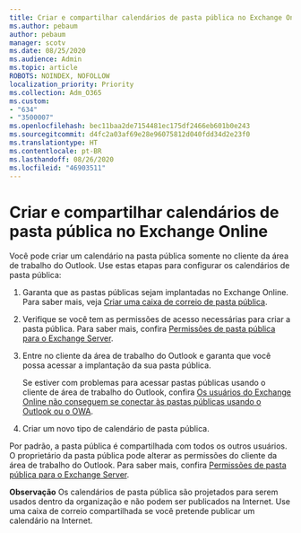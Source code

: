 ```yaml
---
title: Criar e compartilhar calendários de pasta pública no Exchange Online
ms.author: pebaum
author: pebaum
manager: scotv
ms.date: 08/25/2020
ms.audience: Admin
ms.topic: article
ROBOTS: NOINDEX, NOFOLLOW
localization_priority: Priority
ms.collection: Adm_O365
ms.custom:
- "634"
- "3500007"
ms.openlocfilehash: bec11baa2de7154481ec175df2466eb601b0e243
ms.sourcegitcommit: d4fc2a03af69e28e96075812d040fdd34d2e23f0
ms.translationtype: HT
ms.contentlocale: pt-BR
ms.lasthandoff: 08/26/2020
ms.locfileid: "46903511"
---
```

# <a name="create-and-share-public-folder-calendars-in-exchange-online"></a>Criar e compartilhar calendários de pasta pública no Exchange Online

Você pode criar um calendário na pasta pública somente no cliente da área de trabalho do Outlook. Use estas etapas para configurar os calendários de pasta pública:

1. Garanta que as pastas públicas sejam implantadas no Exchange Online. Para saber mais, veja [Criar uma caixa de correio de pasta pública](https://docs.microsoft.com/exchange/collaboration-exo/public-folders/create-public-folder-mailbox). 

2. Verifique se você tem as permissões de acesso necessárias para criar a pasta pública. Para saber mais, confira [Permissões de pasta pública para o Exchange Server](https://support.microsoft.com/help/2573274/public-folder-permissions-for-exchange-server). 
  
3. Entre no cliente da área de trabalho do Outlook e garanta que você possa acessar a implantação da sua pasta pública.

    Se estiver com problemas para acessar pastas públicas usando o cliente de área de trabalho do Outlook, confira [Os usuários do Exchange Online não conseguem se conectar às pastas públicas usando o Outlook ou o OWA](https://aka.ms/pfcte).

4. Criar um novo tipo de calendário de pasta pública.

Por padrão, a pasta pública é compartilhada com todos os outros usuários. O proprietário da pasta pública pode alterar as permissões do cliente da área de trabalho do Outlook. Para saber mais, confira [Permissões de pasta pública para o Exchange Server](https://support.microsoft.com/help/2573274/public-folder-permissions-for-exchange-server).

**Observação** Os calendários de pasta pública são projetados para serem usados dentro da organização e não podem ser publicados na Internet. Use uma caixa de correio compartilhada se você pretende publicar um calendário na Internet.